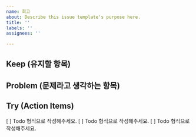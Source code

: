 ```yaml
---
name: 회고
about: Describe this issue template's purpose here.
title: ''
labels: ''
assignees: ''

---
```


## Keep (유지할 항목)

## Problem (문제라고 생각하는 항목)

## Try (Action Items)
 [ ] Todo 형식으로 작성해주세요.
 [ ] Todo 형식으로 작성해주세요.
 [ ] Todo 형식으로 작성해주세요.
